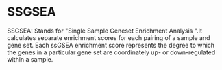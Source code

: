 # SSGSEA
SSGSEA: 
Stands for "Single Sample Geneset Enrichment Analysis ".It calculates separate enrichment scores for each pairing of a sample and gene set. 
Each ssGSEA enrichment score represents the degree to which the genes in a particular gene set are coordinately up- or down-regulated within a sample.
